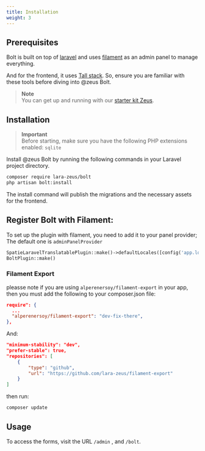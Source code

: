 ```yaml
---
title: Installation
weight: 3
---
```


## Prerequisites

Bolt is built on top of [laravel](https://laravel.com/docs/master) and uses [filament](https://filamentphp.com/docs/3.x/panels/installation) as an admin panel to manage everything.

And for the frontend, it uses [Tall stack](https://tallstack.dev/).
So, ensure you are familiar with these tools before diving into @zeus Bolt.

> **Note**\
> You can get up and running with our [starter kit Zeus](https://github.com/lara-zeus/zeus).

## Installation

> **Important**\
> Before starting, make sure you have the following PHP extensions enabled:
`sqlite`

Install @zeus Bolt by running the following commands in your Laravel project directory.

```bash
composer require lara-zeus/bolt
php artisan bolt:install
```

The install command will publish the migrations and the necessary assets for the frontend.

## Register Bolt with Filament:

To set up the plugin with filament, you need to add it to your panel provider; The default one is `adminPanelProvider`

```php
SpatieLaravelTranslatablePlugin::make()->defaultLocales([config('app.locale')]),
BoltPlugin::make()
```

### Filament Export

pleasse note if you are using `alperenersoy/filament-export` in your app, then you must add the following to your composer.json file:

```json
require": {
  ...
  "alperenersoy/filament-export": "dev-fix-there",
},
```

And:

```json
"minimum-stability": "dev",
"prefer-stable": true,
"repositories": [
    {
        "type": "github",
        "url": "https://github.com/lara-zeus/filament-export"
    }
]
```

then run:

```bash
composer update
```

## Usage

To access the forms, visit the URL `/admin` , and `/bolt`.

